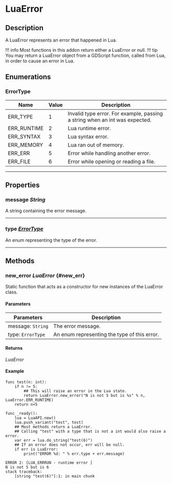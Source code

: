 # LuaError

## Description
A LuaError represents an error that happened in Lua.  
  
!!! info
  	Most functions in this addon return either a LuaError or null. 
!!! tip
	You may return a LuaError object from a GDScript function, called from Lua, in order to cause an error in Lua.
## Enumerations
### ErrorType
| Name | Value | Description |
| --- | --- | --- |
| ERR_TYPE | 1 | Invalid type error. For example, passing a string when an int was expected. |
| ERR_RUNTIME | 2 | Lua runtime error. |
| ERR_SYNTAX| 3 | Lua syntax error. |
| ERR_MEMORY| 4 | Lua ran out of memory. |
| ERR_ERR| 5 | Error while handling another error. |
| ERR_FILE| 6 | Error while opening or reading a file. |

---

## Properties
### message _String_
A string containing the error message.

---

### type [_ErrorType_](#errortype)
An enum representing the type of the error.

---

## Methods
### new_error _LuaError_ {#new_err}
Static function that acts as a constructor for new instances of the LuaError class.

#### Parameters
| Parameters | Description |
| --- | --- |
| message: `String` | The error message. |
| type: `ErrorType` | An enum representing the type of this error. |

#### Returns
_LuaError_

#### Example
```gdscript linenums="1"
func test(n: int):
	if n != 5:
		## This will raise an error in the Lua state.
		return LuaError.new_error("N is not 5 but is %s" % n, LuaError.ERR_RUNTIME)
	return n+5

func _ready():
	lua = LuaAPI.new()
	lua.push_variant("test", test)
	## Most methods return a LuaError.
	## Calling "test" with a type that is not a int would also raise a error.
	var err = lua.do_string("test(6)")
	## If an error does not occur, err will be null.
	if err is LuaError:
		print("ERROR %d: " % err.type + err.message)
```
``` title="Output"
ERROR 2: [LUA_ERRRUN - runtime error ]
N is not 5 but is 6
stack traceback:
	[string "test(6)"]:1: in main chunk
```